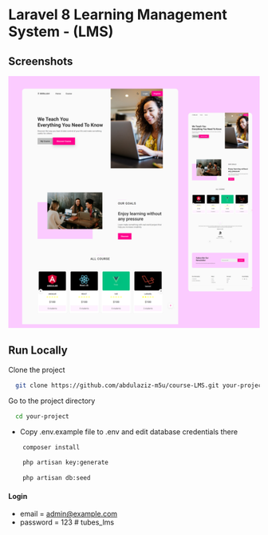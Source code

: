 # Laravel 8 Learning Management System - (LMS)

## Screenshots

![preview img](/preview.jpg)

## Run Locally

Clone the project

```bash
  git clone https://github.com/abdulaziz-m5u/course-LMS.git your-project
```

Go to the project directory

```bash
  cd your-project
```

-   Copy .env.example file to .env and edit database credentials there

```bash
    composer install
```

```bash
    php artisan key:generate
```

```bash
    php artisan db:seed
```

#### Login

-   email = admin@example.com
-   password = 123
#   t u b e s _ l m s 
 
 